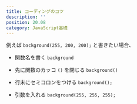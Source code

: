```yaml
---
title: コーディングのコツ
description: ''
position: 20.08
category: JavaScript基礎
---
```


例えば `background(255, 200, 200);` と書きたい場合、

- 関数名を書く `background`

- 先に関数のカッコ `()` を閉じる `background()`

- 行末にセミコロンをつける `background();`

- 引数を入れる `background(255, 255, 255);`